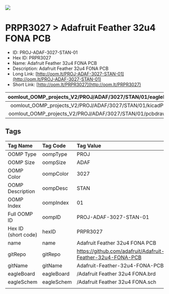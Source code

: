 


  
![][im]
# PRPR3027 > Adafruit Feather 32u4 FONA PCB

- ID: PROJ-ADAF-3027-STAN-01
- Hex ID: PRPR3027
- Name: Adafruit Feather 32u4 FONA PCB
- Description: Adafruit Feather 32u4 FONA PCB
- Long Link: [http://oom.lt/PROJ-ADAF-3027-STAN-01](http://oom.lt/PROJ-ADAF-3027-STAN-01)
- Short Link: [http://oom.lt/PRPR3027](http://oom.lt/PRPR3027)
  

|oomlout_OOMP_projects_V2/PROJ/ADAF/3027/STAN/01/eagleImage.png|oomlout_OOMP_projects_V2/PROJ/ADAF/3027/STAN/01/eagleSchemImage.png|oomlout_OOMP_projects_V2/PROJ/ADAF/3027/STAN/01/kicadPcb3dFront.png|oomlout_OOMP_projects_V2/PROJ/ADAF/3027/STAN/01/kicadPcb3dBack.png|
| :---: | :---: | :---: | :---: |
|oomlout_OOMP_projects_V2/PROJ/ADAF/3027/STAN/01/kicadPcb3d.png|oomlout_OOMP_projects_V2/PROJ/ADAF/3027/STAN/01/bomBack.png|oomlout_OOMP_projects_V2/PROJ/ADAF/3027/STAN/01/bomFront.png|oomlout_OOMP_projects_V2/PROJ/ADAF/3027/STAN/01/pcbdraw.svg|
|oomlout_OOMP_projects_V2/PROJ/ADAF/3027/STAN/01/pcbdrawBack.svg||||

## Tags
  

|Tag Name|Tag Code|Tag Value|
| :--- | :--- | :--- |
|OOMP Type|oompType|PROJ|
|OOMP Size|oompSize|ADAF|
|OOMP Color|oompColor|3027|
|OOMP Description|oompDesc|STAN|
|OOMP Index|oompIndex|01|
|Full OOMP ID|oompID|PROJ-ADAF-3027-STAN-01|
|Hex ID (short code)|hexID|PRPR3027|
|name|name|Adafruit Feather 32u4 FONA PCB|
|gitRepo|gitRepo|https://github.com/adafruit/Adafruit-Feather-32u4-FONA-PCB|
|gitName|gitName|Adafruit-Feather-32u4-FONA-PCB|
|eagleBoard|eagleBoard|/Adafruit Feather 32u4 FONA.brd|
|eagleSchem|eagleSchem|/Adafruit Feather 32u4 FONA.sch|
||||



[im]: PROJ/ADAF/3027/STAN/01/kicadPcb3d_450.png
